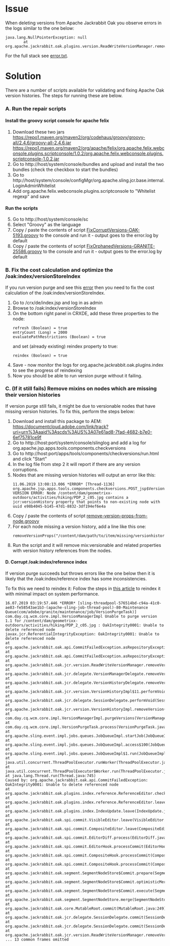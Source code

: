 # Issue
When deleting versions from Apache Jackrabbit Oak you observe errors in the logs similar to the one below:
```
java.lang.NullPointerException: null
        at org.apache.jackrabbit.oak.plugins.version.ReadWriteVersionManager.removeVersion(ReadWriteVersionManager.java:210)
```
For the full stack see [error.txt](error.txt).

# Solution
There are a number of scripts available for validating and fixing Apache Oak version histories.  The steps for running these are below.  
### A. Run the repair scripts
#### Install the groovy script console for apache felix
1. Download these two jars
     https://repo1.maven.org/maven2/org/codehaus/groovy/groovy-all/2.4.6/groovy-all-2.4.6.jar
     https://repo1.maven.org/maven2/org/apache/felix/org.apache.felix.webconsole.plugins.scriptconsole/1.0.2/org.apache.felix.webconsole.plugins.scriptconsole-1.0.2.jar
2. Go to http://host/system/console/bundles and upload and install the two bundles (check the checkbox to start the bundles)
3. Go to  http://host/system/console/configMgr/org.apache.sling.jcr.base.internal.LoginAdminWhitelist
4. Add org.apache.felix.webconsole.plugins.scriptconsole to "Whitelist regexp" and save

#### Run the scripts
5. Go to http://host/system/console/sc
6. Select "Groovy" as the language
6. Copy / paste the contents of script [FixCorruptVersions-OAK-5193.groovy](FixCorruptVersions-OAK-5193.groovy) to the console and run it - output goes to the error.log by default
7. Copy / paste the contents of script [FixOrphanedVersions-GRANITE-25586.groovy](FixOrphanedVersions-GRANITE-25586.groovy) to the console and run it - output goes to the error.log by default

### B. Fix the cost calculation and optimize the /oak:index/versionStoreIndex
If you run version purge and see this [error](purge-query-error.txt) then you need to fix the cost calculation of the /oak:index/versionStoreIndex.
1. Go to /crx/de/index.jsp and log in as admin
2. Browse to /oak:index/versionStoreIndex
3. On the bottom right panel in CRXDE, add these three properties to the node:
    ```
    refresh (Boolean) = true
    entryCount (Long) = 2000
    evaluatePathRestrictions (Boolean) = true
    ```
    and set (already existing) reindex property to true:
    ```
    reindex (Boolean) = true
    ```
3. Save - now monitor the logs for org.apache.jackrabbit.oak.plugins.index to see the progress of reindexing
4. Now you should be able to run version purge without it failing.

### C. (If it still fails) Remove mixins on nodes which are missing their version histories
If version purge still fails, it might be due to versionable nodes that have missing version histories.  To fix this, perform the steps below:
1. Download and install this package to AEM: https://documentcloud.adobe.com/link/track?uri=urn%3Aaaid%3Ascds%3AUS%3A07e61ad8-7fad-4682-b7e0-6ef75781ce9f
2. Go to http://host:port/system/console/slinglog and add a log for org.apache.jsp.apps.tools.components.checkversions
3. Go to http://host:port/apps/tools/components/checkversions/run.html and click "Start"
4. In the log file from step 2 it will report if there are any version corruptions.
5. Nodes that are missing version histories will output an error like this:
   ```
   11.06.2019 13:08:13.006 *ERROR* [Thread-1136] org.apache.jsp.apps.tools.components.checkversions.POST_jsp$VersionCheckThread VERSION ERROR: Node /content/dam/geometrixx-outdoors/activities/hiking/PDP_2_c05.jpg contains a jcr:versionHistory property that points to non-existing node with uuid e98b4045-b145-47d1-8832-3df194ef6e4a
   ```
6. Copy / paste the contents of script [remove-version-props-from-node.groovy](remove-version-props-from-node.groovy)
7. For each node missing a version history, add a line like this one:
    ```
    removeVersionProps("/content/dam/path/to/item/missing/versionhistory/example.pdf")
    ```
8. Run the script and it will remove mix:versionable and related properties with version history references from the nodes.

#### D. Corrupt /oak:index/reference index
If version purge succeeds but throws errors like the one below then it is likely that the /oak:index/reference index has some inconsistencies.

To fix this we need to reindex it:
Follow the steps in [this article](https://helpx.adobe.com/experience-manager/kb/how-to-reindex-a-synchronous-AEM-index-AEM-Oak.html) to reindex it with minimal impact on system performance.
```
16.07.2019 03:19:57.446 *ERROR* [sling-threadpool-576514bd-c94a-41c0-ae83-fe58543ae1b3-(apache-sling-job-thread-pool)-80-Maintenance Queue(com/adobe/granite/maintenance/job/VersionPurgeTask)] com.day.cq.wcm.core.impl.VersionManagerImpl Unable to purge version 1.1 for /content/dam/geometrixx-outdoors/activities/hiking/PDP_2_c05.jpg : OakIntegrity0001: Unable to delete referenced node
javax.jcr.ReferentialIntegrityException: OakIntegrity0001: Unable to delete referenced node
at org.apache.jackrabbit.oak.api.CommitFailedException.asRepositoryException(CommitFailedException.java:235)
at org.apache.jackrabbit.oak.api.CommitFailedException.asRepositoryException(CommitFailedException.java:212)
at org.apache.jackrabbit.oak.jcr.version.ReadWriteVersionManager.removeVersion(ReadWriteVersionManager.java:243)
at org.apache.jackrabbit.oak.jcr.delegate.VersionManagerDelegate.removeVersion(VersionManagerDelegate.java:226)
at org.apache.jackrabbit.oak.jcr.delegate.VersionHistoryDelegate.removeVersion(VersionHistoryDelegate.java:209)
at org.apache.jackrabbit.oak.jcr.version.VersionHistoryImpl$11.performVoid(VersionHistoryImpl.java:240)
at org.apache.jackrabbit.oak.jcr.delegate.SessionDelegate.performVoid(SessionDelegate.java:274)
at org.apache.jackrabbit.oak.jcr.version.VersionHistoryImpl.removeVersion(VersionHistoryImpl.java:236)
at com.day.cq.wcm.core.impl.VersionManagerImpl.purgeVersions(VersionManagerImpl.java:504)
at com.day.cq.wcm.core.impl.VersionPurgeTask.process(VersionPurgeTask.java:121)
at org.apache.sling.event.impl.jobs.queues.JobQueueImpl.startJob(JobQueueImpl.java:293)
at org.apache.sling.event.impl.jobs.queues.JobQueueImpl.access$100(JobQueueImpl.java:60)
at org.apache.sling.event.impl.jobs.queues.JobQueueImpl$1.run(JobQueueImpl.java:229)
at java.util.concurrent.ThreadPoolExecutor.runWorker(ThreadPoolExecutor.java:1142)
at java.util.concurrent.ThreadPoolExecutor$Worker.run(ThreadPoolExecutor.java:617)
at java.lang.Thread.run(Thread.java:745)
Caused by: org.apache.jackrabbit.oak.api.CommitFailedException: OakIntegrity0001: Unable to delete referenced node
at org.apache.jackrabbit.oak.plugins.index.reference.ReferenceEditor.checkReferentialIntegrity(ReferenceEditor.java:340)
at org.apache.jackrabbit.oak.plugins.index.reference.ReferenceEditor.leave(ReferenceEditor.java:187)
at org.apache.jackrabbit.oak.plugins.index.IndexUpdate.leave(IndexUpdate.java:329)
at org.apache.jackrabbit.oak.spi.commit.VisibleEditor.leave(VisibleEditor.java:63)
at org.apache.jackrabbit.oak.spi.commit.CompositeEditor.leave(CompositeEditor.java:74)
at org.apache.jackrabbit.oak.spi.commit.EditorDiff.process(EditorDiff.java:56)
at org.apache.jackrabbit.oak.spi.commit.EditorHook.processCommit(EditorHook.java:55)
at org.apache.jackrabbit.oak.spi.commit.CompositeHook.processCommit(CompositeHook.java:61)
at org.apache.jackrabbit.oak.spi.commit.CompositeHook.processCommit(CompositeHook.java:61)
at org.apache.jackrabbit.oak.segment.SegmentNodeStore$Commit.prepare(SegmentNodeStore.java:604)
at org.apache.jackrabbit.oak.segment.SegmentNodeStore$Commit.optimisticMerge(SegmentNodeStore.java:634)
at org.apache.jackrabbit.oak.segment.SegmentNodeStore$Commit.execute(SegmentNodeStore.java:690)
at org.apache.jackrabbit.oak.segment.SegmentNodeStore.merge(SegmentNodeStore.java:334)
at org.apache.jackrabbit.oak.core.MutableRoot.commit(MutableRoot.java:249)
at org.apache.jackrabbit.oak.jcr.delegate.SessionDelegate.commit(SessionDelegate.java:347)
at org.apache.jackrabbit.oak.jcr.delegate.SessionDelegate.commit(SessionDelegate.java:372)
at org.apache.jackrabbit.oak.jcr.version.ReadWriteVersionManager.removeVersion(ReadWriteVersionManager.java:239)
... 13 common frames omitted
```
